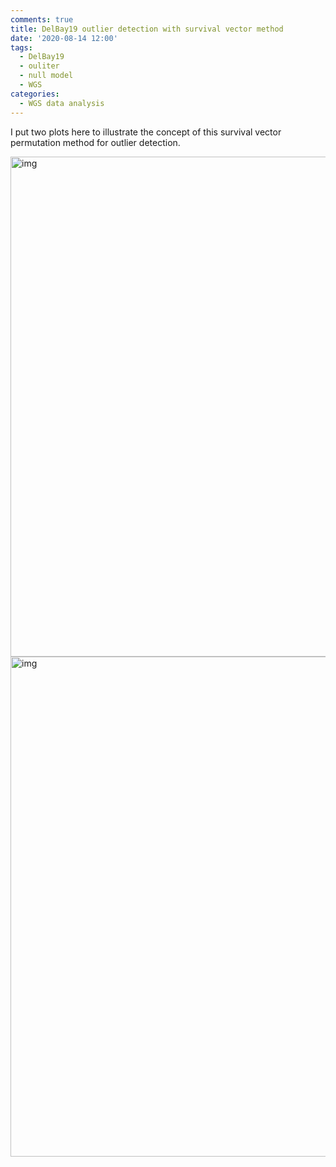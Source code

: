 ```yaml
---
comments: true
title: DelBay19 outlier detection with survival vector method
date: '2020-08-14 12:00'
tags:
  - DelBay19
  - ouliter
  - null model
  - WGS
categories:
  - WGS data analysis
---
```


I put two plots here to illustrate the concept of this survival vector permutation method for outlier detection. 

<img src="https://hzz0024.github.io/images/pmt/design.jpg" alt="img" width="800"/>

<img src="https://hzz0024.github.io/images/pmt/design.jpg" alt="img" width="800"/>




   

